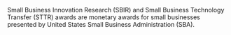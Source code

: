 Small Business Innovation Research (SBIR) and Small Business Technology Transfer (STTR) awards are monetary awards for small businesses presented by United States Small Business Administration (SBA).
